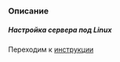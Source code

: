 <h3>Описание</h3>
<h5> Настройка сервера под Linux</h5>
<p>Переходим к <a href="https://github.com/splincode/apachengine">инструкции </a></p>
